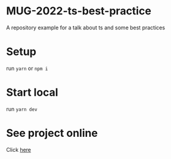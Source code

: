 # MUG-2022-ts-best-practice

A repository example for a talk about ts and some best practices

# Setup

run `yarn` or `npm i`

# Start local

run `yarn dev`

# See project online

Click [here](https://puppo.github.io/MUG-2022-ts-best-practices/)
